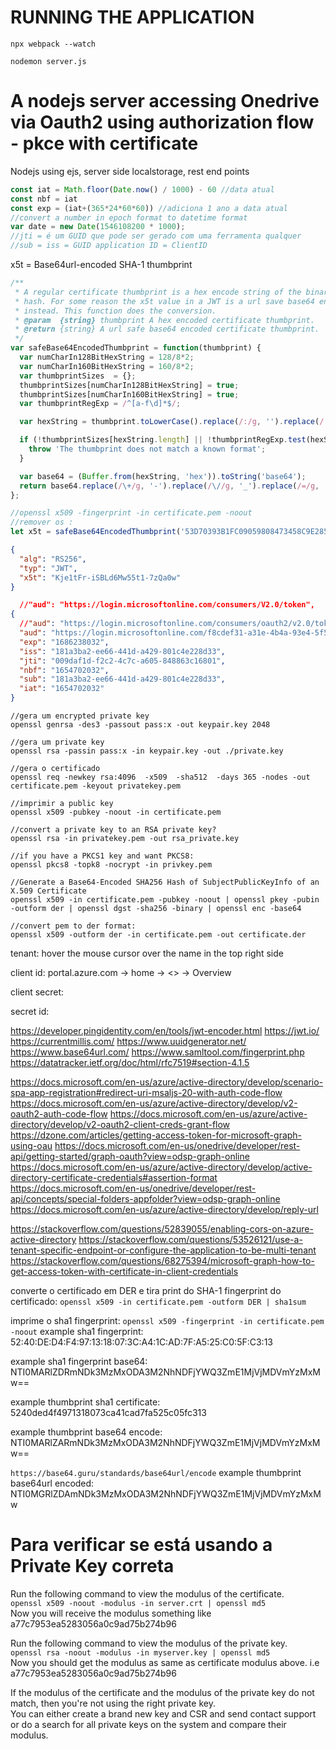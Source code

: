 # RUNNING THE APPLICATION

`npx webpack --watch`  

`nodemon server.js`  



# A nodejs server accessing Onedrive via Oauth2 using authorization flow - pkce with certificate


Nodejs using ejs, server side localstorage, rest end points



```javascript
const iat = Math.floor(Date.now() / 1000) - 60 //data atual
const nbf = iat
const exp = (iat+(365*24*60*60)) //adiciona 1 ano a data atual
//convert a number in epoch format to datetime format
var date = new Date(1546108200 * 1000);
//jti = é um GUID que pode ser gerado com uma ferramenta qualquer
//sub = iss = GUID application ID = ClientID
```

x5t = Base64url-encoded SHA-1 thumbprint 

```javascript
/**
 * A regular certificate thumbprint is a hex encode string of the binary certificate
 * hash. For some reason the x5t value in a JWT is a url save base64 encoded string
 * instead. This function does the conversion.
 * @param  {string} thumbprint A hex encoded certificate thumbprint.
 * @return {string} A url safe base64 encoded certificate thumbprint.
 */
var safeBase64EncodedThumbprint = function(thumbprint) {
  var numCharIn128BitHexString = 128/8*2;
  var numCharIn160BitHexString = 160/8*2;
  var thumbprintSizes  = {};
  thumbprintSizes[numCharIn128BitHexString] = true;
  thumbprintSizes[numCharIn160BitHexString] = true;
  var thumbprintRegExp = /^[a-f\d]*$/;

  var hexString = thumbprint.toLowerCase().replace(/:/g, '').replace(/ /g, '');

  if (!thumbprintSizes[hexString.length] || !thumbprintRegExp.test(hexString)) {
    throw 'The thumbprint does not match a known format';
  }

  var base64 = (Buffer.from(hexString, 'hex')).toString('base64');
  return base64.replace(/\+/g, '-').replace(/\//g, '_').replace(/=/g, '');;
};

//openssl x509 -fingerprint -in certificate.pem -noout
//remover os :
let x5t = safeBase64EncodedThumbprint('53D70393B1FC09059808473458C9E28585B71F8D')
```

```json
{
  "alg": "RS256",
  "typ": "JWT",
  "x5t": "Kje1tFr-iSBLd6Mw55t1-7zQa0w"
}

  //"aud": "https://login.microsoftonline.com/consumers/V2.0/token",
{
  //"aud": "https://login.microsoftonline.com/consumers/oauth2/v2.0/token",
  "aud": "https://login.microsoftonline.com/f8cdef31-a31e-4b4a-93e4-5f571e91255a/oauth2/v2.0/token",
  "exp": "1686238032",
  "iss": "181a3ba2-ee66-441d-a429-801c4e228d33",
  "jti": "009daf1d-f2c2-4c7c-a605-848863c16801",
  "nbf": "1654702032",
  "sub": "181a3ba2-ee66-441d-a429-801c4e228d33",
  "iat": "1654702032"
}
```

```bsh
//gera um encrypted private key
openssl genrsa -des3 -passout pass:x -out keypair.key 2048

//gera um private key
openssl rsa -passin pass:x -in keypair.key -out ./private.key

//gera o certificado
openssl req -newkey rsa:4096  -x509  -sha512  -days 365 -nodes -out certificate.pem -keyout privatekey.pem

//imprimir a public key
openssl x509 -pubkey -noout -in certificate.pem

//convert a private key to an RSA private key?
openssl rsa -in privatekey.pem -out rsa_private.key

//if you have a PKCS1 key and want PKCS8:
openssl pkcs8 -topk8 -nocrypt -in privkey.pem

//Generate a Base64-Encoded SHA256 Hash of SubjectPublicKeyInfo of an X.509 Certificate
openssl x509 -in certificate.pem -pubkey -noout | openssl pkey -pubin -outform der | openssl dgst -sha256 -binary | openssl enc -base64

//convert pem to der format:
openssl x509 -outform der -in certificate.pem -out certificate.der
```

tenant:
hover the mouse cursor over the name in the top right side

client id:
portal.azure.com -> home -> <<application>> -> Overview


client secret:

secret id:


https://developer.pingidentity.com/en/tools/jwt-encoder.html
https://jwt.io/
https://currentmillis.com/
https://www.uuidgenerator.net/
https://www.base64url.com/
https://www.samltool.com/fingerprint.php
https://datatracker.ietf.org/doc/html/rfc7519#section-4.1.5


https://docs.microsoft.com/en-us/azure/active-directory/develop/scenario-spa-app-registration#redirect-uri-msaljs-20-with-auth-code-flow
https://docs.microsoft.com/en-us/azure/active-directory/develop/v2-oauth2-auth-code-flow
https://docs.microsoft.com/en-us/azure/active-directory/develop/v2-oauth2-client-creds-grant-flow
https://dzone.com/articles/getting-access-token-for-microsoft-graph-using-oau
https://docs.microsoft.com/en-us/onedrive/developer/rest-api/getting-started/graph-oauth?view=odsp-graph-online
https://docs.microsoft.com/en-us/azure/active-directory/develop/active-directory-certificate-credentials#assertion-format
https://docs.microsoft.com/en-us/onedrive/developer/rest-api/concepts/special-folders-appfolder?view=odsp-graph-online
https://docs.microsoft.com/en-us/azure/active-directory/develop/reply-url

https://stackoverflow.com/questions/52839055/enabling-cors-on-azure-active-directory
https://stackoverflow.com/questions/53526121/use-a-tenant-specific-endpoint-or-configure-the-application-to-be-multi-tenant
https://stackoverflow.com/questions/68275394/microsoft-graph-how-to-get-access-token-with-certificate-in-client-credentials


converte o certificado em DER e tira print do SHA-1 fingerprint do certificado:
`openssl x509 -in certificate.pem -outform DER | sha1sum`

imprime o sha1 fingerprint:
`openssl x509 -fingerprint -in certificate.pem -noout`
example sha1 fingerprint:
52:40:DE:D4:F4:97:13:18:07:3C:A4:1C:AD:7F:A5:25:C0:5F:C3:13


example sha1 fingerprint base64:
NTI0MARlZDRmNDk3MzMxODA3M2NhNDFjYWQ3ZmE1MjVjMDVmYzMxMw==

example thumbprint sha1 certificate:
5240ded4f4971318073ca41cad7fa525c05fc313

example thumbprint base64 encode:
NTI0MARlZARmNDk3MzMxODA3M2NhNDFjYWQ3ZmE1MjVjMDVmYzMxMw==

`https://base64.guru/standards/base64url/encode`
example thumbprint base64url encoded:
NTI0MGRlZDAmNDk3MzMxODA3M2NhNDFjYWQ3ZmE1MjVjMDVmYzMxMw



# Para verificar se está usando a Private Key correta

Run the following command to view the modulus of the certificate.  
`openssl x509 -noout -modulus -in server.crt | openssl md5`  
Now you will receive the modulus something like a77c7953ea5283056a0c9ad75b274b96  

Run the following command to view the modulus of the private key.  
`openssl rsa -noout -modulus -in myserver.key | openssl md5`  
Now you should get the modulus as same as certificate modulus above. i.e a77c7953ea5283056a0c9ad75b274b96  

If the modulus of the certificate and the modulus of the private key do not match, then you're not using the right private key.  
You can either create a brand new key and CSR and send contact support or do a search for all private keys on the system and compare their modulus.  
